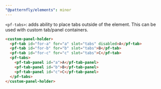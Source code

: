 ```yaml
---
"@patternfly/elements": minor
---
```

`<pf-tabs>`: adds ability to place tabs outside of the element. This can be used
with custom tab/panel containers.

```html
<custom-panel-holder>
  <pf-tab id="for-a" for="a" slot="tabs" disabled>A</pf-tab>
  <pf-tab id="for-b" for="b" slot="tabs">B</pf-tab>
  <pf-tab id="for-c" for="c" slot="tabs">C</pf-tab>
  <pf-tabs>
    <pf-tab-panel id="a">A</pf-tab-panel>
    <pf-tab-panel id="b">B</pf-tab-panel>
    <pf-tab-panel id="c">C</pf-tab-panel>
  </pf-tabs>
</custom-panel-holder>
```
